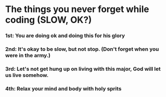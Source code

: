 # The things you never forget while coding (SLOW, OK?)

### 1st: You are doing ok and doing this for his glory
### 2nd: It's okay to be slow, but not stop. (Don't forget when you were in the army.)
### 3rd: Let's not get hung up on living with this major, God will let us live somehow.
### 4th: Relax your mind and body with holy sprits
